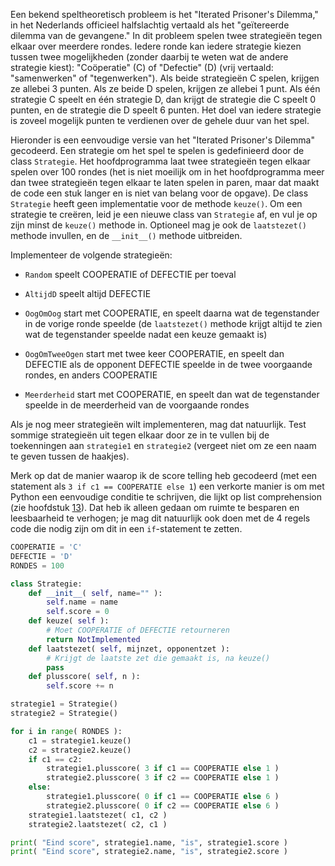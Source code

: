 Een bekend speltheoretisch probleem is
het "Iterated Prisoner's Dilemma," in het Nederlands officieel
halfslachtig vertaald als het "geïtereerde dilemma van de gevangene." In
dit probleem spelen twee strategieën tegen elkaar over meerdere rondes.
Iedere ronde kan iedere strategie kiezen tussen twee mogelijkheden
(zonder daarbij te weten wat de andere strategie kiest): "Coöperatie"
(C) of "Defectie" (D) (vrij vertaald: "samenwerken" of "tegenwerken").
Als beide strategieën C spelen, krijgen ze allebei 3 punten. Als ze
beide D spelen, krijgen ze allebei 1 punt. Als één strategie C speelt en
één strategie D, dan krijgt de strategie die C speelt 0 punten, en de
strategie die D speelt 6 punten. Het doel van iedere strategie is zoveel
mogelijk punten te verdienen over de gehele duur van het spel.

Hieronder is een eenvoudige versie van het "Iterated Prisoner's Dilemma"
gecodeerd. Een strategie om het spel te spelen is gedefinieerd door de
class `Strategie`. Het hoofdprogramma laat twee strategieën tegen elkaar
spelen over 100 rondes (het is niet moeilijk om in het hoofdprogramma
meer dan twee strategieën tegen elkaar te laten spelen in paren, maar
dat maakt de code een stuk langer en is niet van belang voor de opgave).
De class `Strategie` heeft geen implementatie voor de methode `keuze()`.
Om een strategie te creëren, leid je een nieuwe class van `Strategie`
af, en vul je op zijn minst de `keuze()` methode in. Optioneel mag je
ook de `laatstezet()` methode invullen, en de `__init__()` methode
uitbreiden.

Implementeer de volgende strategieën:

-   `Random` speelt COOPERATIE of DEFECTIE per toeval

-   `AltijdD` speelt altijd DEFECTIE

-   `OogOmOog` start met COOPERATIE, en speelt daarna wat de
    tegenstander in de vorige ronde speelde (de `laatstezet()` methode
    krijgt altijd te zien wat de tegenstander speelde nadat een keuze
    gemaakt is)

-   `OogOmTweeOgen` start met twee keer COOPERATIE, en speelt dan
    DEFECTIE als de opponent DEFECTIE speelde in de twee voorgaande
    rondes, en anders COOPERATIE

-   `Meerderheid` start met COOPERATIE, en speelt dan wat de
    tegenstander speelde in de meerderheid van de voorgaande rondes

Als je nog meer strategieën wilt implementeren, mag dat natuurlijk. Test
sommige strategieën uit tegen elkaar door ze in te vullen bij de
toekenningen aan `strategie1` en `strategie2` (vergeet niet om ze een
naam te geven tussen de haakjes).

Merk op dat de manier waarop ik de score telling heb gecodeerd (met een
statement als `3 if c1 == COOPERATIE else 1`) een verkorte manier is om
met Python een eenvoudige conditie te schrijven, die lijkt op list
comprehension (zie hoofdstuk
<a href="#ch:lists" data-reference-type="ref" data-reference="ch:lists">13</a>).
Dat heb ik alleen gedaan om ruimte te besparen en leesbaarheid te
verhogen; je mag dit natuurlijk ook doen met de 4 regels code die nodig
zijn om dit in een `if`-statement te zetten.

```python
COOPERATIE = 'C'
DEFECTIE = 'D'
RONDES = 100

class Strategie:
    def __init__( self, name="" ):
        self.name = name
        self.score = 0
    def keuze( self ):
        # Moet COOPERATIE of DEFECTIE retourneren
        return NotImplemented
    def laatstezet( self, mijnzet, opponentzet ):
        # Krijgt de laatste zet die gemaakt is, na keuze()
        pass
    def plusscore( self, n ):
        self.score += n

strategie1 = Strategie()
strategie2 = Strategie()

for i in range( RONDES ):
    c1 = strategie1.keuze()
    c2 = strategie2.keuze()
    if c1 == c2:
        strategie1.plusscore( 3 if c1 == COOPERATIE else 1 )
        strategie2.plusscore( 3 if c2 == COOPERATIE else 1 )
    else:
        strategie1.plusscore( 0 if c1 == COOPERATIE else 6 )
        strategie2.plusscore( 0 if c2 == COOPERATIE else 6 )
    strategie1.laatstezet( c1, c2 )
    strategie2.laatstezet( c2, c1 )

print( "Eind score", strategie1.name, "is", strategie1.score )
print( "Eind score", strategie2.name, "is", strategie2.score )
```
